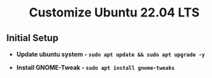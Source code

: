 <h1 align="center">
  <b>Customize Ubuntu 22.04 LTS</b>
</h1>

## **Initial Setup**

- **Update ubuntu system - `sudo apt update && sudo apt upgrade -y`**

- **Install GNOME-Tweak - `sudo apt install gnome-tweaks`**
